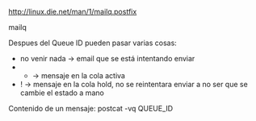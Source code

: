 http://linux.die.net/man/1/mailq.postfix

mailq

Despues del Queue ID pueden pasar varias cosas:
  - no venir nada -> email que se está intentando enviar
  - * -> mensaje en la cola activa
  - ! -> mensaje en la cola hold, no se reintentara enviar a no ser que se cambie el estado a mano


Contenido de un mensaje:
postcat -vq QUEUE_ID
